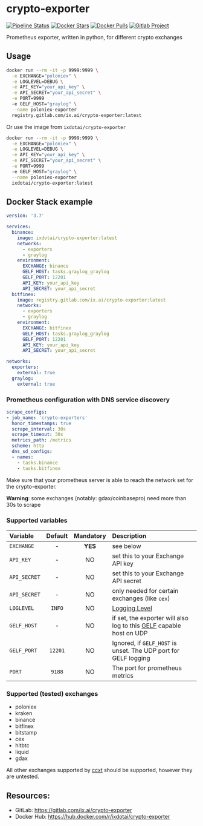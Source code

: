 # crypto-exporter

[![Pipeline Status](https://gitlab.com/ix.ai/crypto-exporter/badges/master/pipeline.svg)](https://gitlab.com/ix.ai/crypto-exporter/)
[![Docker Stars](https://img.shields.io/docker/stars/ixdotai/crypto-exporter.svg)](https://hub.docker.com/r/ixdotai/crypto-exporter/)
[![Docker Pulls](https://img.shields.io/docker/pulls/ixdotai/crypto-exporter.svg)](https://hub.docker.com/r/ixdotai/crypto-exporter/)
[![Gitlab Project](https://img.shields.io/badge/GitLab-Project-554488.svg)](https://gitlab.com/ix.ai/crypto-exporter/)

Prometheus exporter, written in python, for different crypto exchanges

## Usage
```sh
docker run --rm -it -p 9999:9999 \
  -e EXCHANGE="poloniex" \
  -e LOGLEVEL=DEBUG \
  -e API_KEY="your_api_key" \
  -e API_SECRET="your_api_secret" \
  -e PORT=9999
  -e GELF_HOST="graylog" \
  --name poloniex-exporter
  registry.gitlab.com/ix.ai/crypto-exporter:latest
```
Or use the image from `ixdotai/crypto-exporter`
```sh
docker run --rm -it -p 9999:9999 \
  -e EXCHANGE="poloniex" \
  -e LOGLEVEL=DEBUG \
  -e API_KEY="your_api_key" \
  -e API_SECRET="your_api_secret" \
  -e PORT=9999
  -e GELF_HOST="graylog" \
  --name poloniex-exporter
  ixdotai/crypto-exporter:latest
```

## Docker Stack example
```yml
version: '3.7'

services:
  binance:
    image: ixdotai/crypto-exporter:latest
    networks:
      - exporters
      - graylog
    environment:
      EXCHANGE: binance
      GELF_HOST: tasks.graylog_graylog
      GELF_PORT: 12201
      API_KEY: your_api_key
      API_SECRET: your_api_secret
  bitfinex:
    image: registry.gitlab.com/ix.ai/crypto-exporter:latest
    networks:
      - exporters
      - graylog
    environment:
      EXCHANGE: bitfinex
      GELF_HOST: tasks.graylog_graylog
      GELF_PORT: 12201
      API_KEY: your_api_key
      API_SECRET: your_api_secret

networks:
  exporters:
    external: true
  graylog:
    external: true

```

### Prometheus configuration with DNS service discovery
```yml
scrape_configs:
- job_name: 'crypto-exporters'
  honor_timestamps: true
  scrape_interval: 30s
  scrape_timeout: 30s
  metrics_path: /metrics
  scheme: http
  dns_sd_configs:
  - names:
    - tasks.binance
    - tasks.bitfinex
```

Make sure that your prometheus server is able to reach the network set for the crypto-exporter.

**Warning**: some exchanges (notably: gdax/coinbasepro) need more than 30s to scrape

### Supported variables
| **Variable**  | **Default** | **Mandatory** | **Description**                                                                                                        |
|:--------------|:-----------:|:-------------:|:-----------------------------------------------------------------------------------------------------------------------|
| `EXCHANGE`    | -           | **YES**       | see below                                                                                                              |
| `API_KEY`     | -           | NO            | set this to your Exchange API key                                                                                      |
| `API_SECRET`  | -           | NO            | set this to your Exchange API secret                                                                                   |
| `API_SECRET`  | -           | NO            | only needed for certain exchanges (like `cex`)                                                                         |
| `LOGLEVEL`    | `INFO`      | NO            | [Logging Level](https://docs.python.org/3/library/logging.html#levels)                                                 |
| `GELF_HOST`   | -           | NO            | if set, the exporter will also log to this [GELF](https://docs.graylog.org/en/3.0/pages/gelf.html) capable host on UDP |
| `GELF_PORT`   | `12201`     | NO            | Ignored, if `GELF_HOST` is unset. The UDP port for GELF logging                                                        |
| `PORT`        | `9188`      | NO            | The port for prometheus metrics                                                                                        |

### Supported (tested) exchanges
* poloniex
* kraken
* binance
* bitfinex
* bitstamp
* cex
* hitbtc
* liquid
* gdax

All other exchanges supported by [ccxt](https://github.com/ccxt/ccxt) should be supported, however they are untested.

## Resources:
* GitLab: https://gitlab.com/ix.ai/crypto-exporter
* Docker Hub: https://hub.docker.com/r/ixdotai/crypto-exporter
